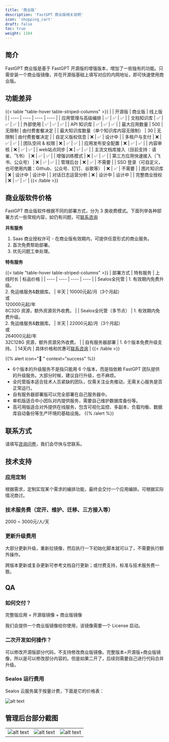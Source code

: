 ```yaml
---
title: '商业版'
description: 'FastGPT 商业版相关说明'
icon: 'shopping_cart'
draft: false
toc: true
weight: 1104
---
```


## 简介

FastGPT 商业版是基于 FastGPT 开源版的增强版本，增加了一些独有的功能。只需安装一个商业版镜像，并在开源版基础上填写对应的内网地址，即可快速使用商业版。

## 功能差异

{{< table "table-hover table-striped-columns" >}}
| | 开源版 | 商业版 | 线上版 |
| ---- | ---- | ---- | ---- |
| 应用管理与高级编排 | ✅ | ✅ | ✅ |
| 文档知识库 | ✅ | ✅ | ✅ |
| 外部使用 | ✅ | ✅ | ✅ |
| API 知识库 | ✅ | ✅ | ✅ |
| 最大应用数量 | 500 | 无限制 | 由付费套餐决定 |
| 最大知识库数量（单个知识库内容无限制） | 30 | 无限制 | 由付费套餐决定 |
| 自定义版权信息 | ❌ | ✅ | 设计中 |
| 多租户与支付 | ❌ | ✅ | ✅ |
| 团队空间 & 权限 | ❌ | ✅ | ✅ |
| 应用发布安全配置 | ❌ | ✅ | ✅ |
| 内容审核 | ❌ | ✅ | ✅ |
| web站点同步 | ❌ | ✅ | ✅ |
| 主流文档库接入（目前支持：语雀、飞书） | ❌ | ✅ | ✅ |
| 增强训练模式 | ❌ | ✅ | ✅ |
| 第三方应用快速接入（飞书、公众号） | ❌ | ✅ | ✅ |
| 管理后台 | ❌ | ✅ | 不需要 |
| SSO 登录（可自定义，也可使用内置：Github、公众号、钉钉、谷歌等） | ❌ | ✅ | 不需要 |
| 图片知识库 | ❌ | 设计中 | 设计中 |
| 对话日志运营分析 | ❌ | 设计中 | 设计中 |
| 完整商业授权 | ❌ | ✅ | ✅ |
{{< /table >}}

## 商业版软件价格

FastGPT 商业版软件根据不同的部署方式，分为 3 类收费模式。下面列举各种部署方式一些常规内容，如仍有问题，可[联系咨询](https://fael3z0zfze.feishu.cn/share/base/form/shrcnRxj3utrzjywsom96Px4sud)

**共有服务**

1. Saas 商业授权许可 - 在商业版有效期内，可提供任意形式的商业服务。
2. 首次免费帮助部署。
3. 优先问题工单处理。

**特有服务**

{{< table "table-hover table-striped-columns" >}}
| 部署方式 | 特有服务 | 上线时长 | 标品价格 |
| ---- | ---- | ---- | ---- |
| Sealos全托管 |  1. 有效期内免费升级。<br>2. 免运维服务&数据库。 |  半天  | 10000元起/月（3个月起）<br>或<br>120000元起/年<br>8C32G 资源，额外资源另外收费。  |
| Sealos全托管（多节点） |  1. 有效期内免费升级。<br>2. 免运维服务&数据库。 |  半天  | 22000元起/月（3个月起）<br>或<br>264000元起/年<br>32C128G 资源，额外资源另外收费。  |
| 自有服务器部署 |  1. 6个版本免费升级支持。 | 14天内 | 具体价格和优惠可[联系咨询](https://fael3z0zfze.feishu.cn/share/base/form/shrcnRxj3utrzjywsom96Px4sud) |
{{< /table >}}

{{% alert icon="🤖 " context="success" %}}
- 6个版本的升级服务不是指只能用 6 个版本，而是指依赖 FastGPT 团队提供的升级服务。大部分时候，建议自行升级，也不麻烦。
- 全托管版本适合技术人员紧缺的团队，仅需关注业务推动，无需关心服务是否正常运行。
- 自有服务器部署版可以完全部署在自己服务器中。
- 单机版适合中小团队对内提供服务，需要自己维护数据库备份等。
- 高可用版适合对外提供在线服务，包含可视化监控、多副本、负载均衡、数据库自动备份等生产环境的基础设施。
{{% /alert %}}

## 联系方式

请填写[咨询问卷](https://fael3z0zfze.feishu.cn/share/base/form/shrcnRxj3utrzjywsom96Px4sud)，我们会尽快与您联系。


## 技术支持

### 应用定制

根据需求，定制实现某个需求的编排功能，最终会交付一个应用编排。可根据实际情况商讨。

### 技术服务费（定开、维护、迁移、三方接入等）

2000 ~ 3000元/人/天

### 更新升级费用

大部分更新升级，重新拉镜像，然后执行一下初始化脚本就可以了，不需要执行额外操作。

跨版本更新或复杂更新可参考文档自行更新；或付费支持，标准与技术服务费一致。


## QA

### 如何交付？

   完整版应用 = 开源版镜像 + 商业版镜像

   我们会提供一个商业版镜像给你使用，该镜像需要一个 License 启动。

### 二次开发如何操作？

   可以修改开源版部分代码，不支持修改商业版镜像。完整版本=开源版+商业版镜像，所以是可以修改部分内容的。但是如果二开了，后续则需要自己进行代码合并升级。

### Sealos 运行费用

Sealos 云服务属于按量计费，下面是它的价格表：

![alt text](/imgs/image-58.png)

## 管理后台部分截图

| | | |
| ---- | ---- | ---- |
| ![alt text](/imgs/image-55.png) | ![alt text](/imgs/image-56.png) | ![alt text](/imgs/image-57.png) |